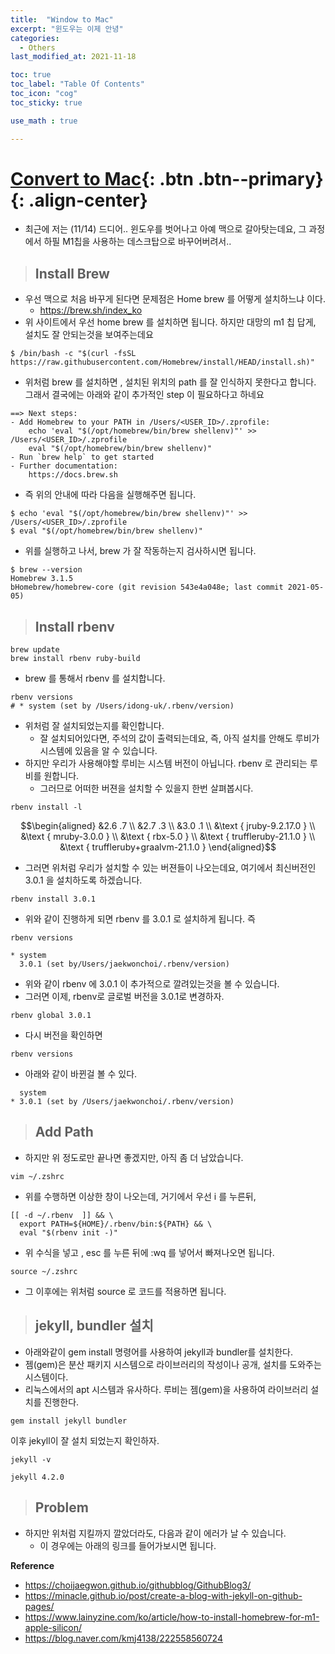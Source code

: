 ```yaml
---
title:  "Window to Mac"
excerpt: "윈도우는 이제 안녕"
categories:
  - Others
last_modified_at: 2021-11-18

toc: true
toc_label: "Table Of Contents"
toc_icon: "cog"
toc_sticky: true

use_math : true

---
```


# [Convert to Mac](#link){: .btn .btn--primary}{: .align-center}

- 최근에 저는 (11/14) 드디어.. 윈도우를 벗어나고 아예 맥으로 갈아탓는데요, 그 과정에서 하필 M1칩을 사용하는 데스크탑으로 바꾸어버려서.. 

> ## Install Brew

- 우선 맥으로 처음 바꾸게 된다면 문제점은 Home brew 를 어떻게 설치하느냐 이다.
  - https://brew.sh/index_ko
- 위 사이트에서 우선 home brew 를 설치하면 됩니다. 하지만 대망의 m1 칩 답게, 설치도 잘 안되는것을 보여주는데요

````
$ /bin/bash -c "$(curl -fsSL https://raw.githubusercontent.com/Homebrew/install/HEAD/install.sh)"
````

- 위처럼 brew 를 설치하면 , 설치된 위치의 path 를 잘 인식하지 못한다고 합니다. 그래서 결국에는 아래와 같이 추가적인 step 이 필요하다고 하네요

````
==> Next steps:
- Add Homebrew to your PATH in /Users/<USER_ID>/.zprofile:
    echo 'eval "$(/opt/homebrew/bin/brew shellenv)"' >> /Users/<USER_ID>/.zprofile
    eval "$(/opt/homebrew/bin/brew shellenv)"
- Run `brew help` to get started
- Further documentation:
    https://docs.brew.sh
````

- 즉 위의 안내에 따라 다음을 실행해주면 됩니다.

````
$ echo 'eval "$(/opt/homebrew/bin/brew shellenv)"' >> /Users/<USER_ID>/.zprofile
$ eval "$(/opt/homebrew/bin/brew shellenv)"
````

- 위를 실행하고 나서, brew 가 잘 작동하는지 검사하시면 됩니다. 

````
$ brew --version
Homebrew 3.1.5
bHomebrew/homebrew-core (git revision 543e4a048e; last commit 2021-05-05)
````

> ## Install rbenv

```
brew update
brew install rbenv ruby-build
```

- brew 를 통해서 rbenv 를 설치합니다. 

````
rbenv versions
# * system (set by /Users/idong-uk/.rbenv/version)
````

- 위처럼 잘 설치되었는지를 확인합니다. 
  - 잘 설치되어있다면, 주석의 값이 출력되는데요, 즉, 아직 설치를 안해도 루비가 시스템에 있음을 알 수 있습니다. 
- 하지만 우리가 사용해야할 루비는 시스템 버전이 아닙니다. rbenv 로 관리되는 루비를 원합니다.
  - 그러므로 어떠한 버젼을 설치할 수 있을지 한번 살펴봅시다.

````
rbenv install -l
````

$$\begin{aligned}
&2.6 .7 \\
&2.7 .3 \\
&3.0 .1 \\
&\text { jruby-9.2.17.0 } \\
&\text { mruby-3.0.0 } \\
&\text { rbx-5.0 } \\
&\text { truffleruby-21.1.0 } \\
&\text { truffleruby+graalvm-21.1.0 }
\end{aligned}$$

- 그러면 위처럼 우리가 설치할 수 있는 버젼들이 나오는데요, 여기에서 최신버전인 3.0.1 을 설치하도록 하겠습니다. 

````
rbenv install 3.0.1 
````

- 위와 같이 진행하게 되면 rbenv 를 3.0.1 로 설치하게 됩니다. 즉 

````
rbenv versions
````

````
* system
  3.0.1 (set by/Users/jaekwonchoi/.rbenv/version)
````

- 위와 같이 rbenv 에 3.0.1 이 추가적으로 깔려있는것을 볼 수 있습니다. 
- 그러면 이제, rbenv로 글로벌 버전을 3.0.1로 변경하자.

```
rbenv global 3.0.1
```

- 다시 버전을 확인하면

```
rbenv versions
```

- 아래와 같이 바뀐걸 볼 수 있다.

```
  system
* 3.0.1 (set by /Users/jaekwonchoi/.rbenv/version)
```

> ## Add Path 

- 하지만 위 정도로만 끝나면 좋겠지만, 아직 좀 더 남았습니다. 

````
vim ~/.zshrc
````

- 위를 수행하면 이상한 창이 나오는데, 거기에서 우선 i 를 누른뒤, 

````
[[ -d ~/.rbenv  ]] && \
  export PATH=${HOME}/.rbenv/bin:${PATH} && \
  eval "$(rbenv init -)"
````

- 위 수식을 넣고 , esc 를 누른 뒤에 :wq 를 넣어서 빠져나오면 됩니다. 

````
source ~/.zshrc
````

- 그 이후에는 위처럼 source 로 코드를 적용하면 됩니다.

> ## jekyll, bundler 설치

- 아래와같이 gem install 명령어를 사용하여 jekyll과 bundler를 설치한다.
- 젬(gem)은 분산 패키지 시스템으로 라이브러리의 작성이나 공개, 설치를 도와주는 시스템이다.
- 리눅스에서의 apt 시스템과 유사하다. 루비는 젬(gem)을 사용하여 라이브러리 설치를 진행한다.

```
gem install jekyll bundler
```

이후 jekyll이 잘 설치 되었는지 확인하자.

```
jekyll -v
```

```
jekyll 4.2.0
```

> ## Problem

- 하지만 위처럼 지킬까지 깔았더라도, 다음과 같이 에러가 날 수 있습니다. 
  - 이 경우에는 아래의 링크를 들어가보시면 됩니다. 

**Reference**

- <https://choijaegwon.github.io/githubblog/GithubBlog3/>
- <https://minacle.github.io/post/create-a-blog-with-jekyll-on-github-pages/>
- <https://www.lainyzine.com/ko/article/how-to-install-homebrew-for-m1-apple-silicon/>
- <https://blog.naver.com/kmj4138/222558560724>
